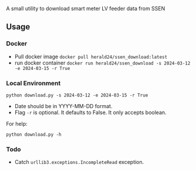 A small utility to download smart meter LV feeder data from SSEN

## Usage

### Docker
- Pull docker image `docker pull herald24/ssen_download:latest`
- run docker container `docker run herald24/ssen_download -s 2024-03-12 -e 2024-03-15 -r True`


### Local Environment
`python download.py -s 2024-03-12 -e 2024-03-15 -r True`

- Date should be in YYYY-MM-DD format.
- Flag `-r` is optional. It defaults to False. It only accepts boolean.

For help:

`python download.py -h`

### Todo
- Catch `urllib3.exceptions.IncompleteRead` exception.
